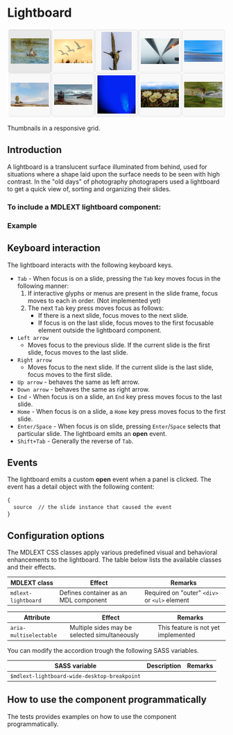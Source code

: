 # Lightboard

![Lightboard](../../etc/lightboard.png)

Thumbnails in a responsive grid.

## Introduction
A lightboard is a translucent surface illuminated from behind, used for 
situations where a shape laid upon the surface needs to be seen with high contrast. In the "old days" 
of photography photograpers used a lightboard to get a quick view of, sorting and organizing their slides. 

### To include a MDLEXT **lightboard** component:

### Example

## Keyboard interaction
The lightboard interacts with the following keyboard keys.

*   `Tab` - When focus is on a slide, pressing the `Tab` key moves focus in the following manner:
    1.  If interactive glyphs or menus are present in the slide frame, focus moves to each in order. (Not implemented yet)
    2.  The next `Tab` key press moves focus as follows:
        *   If there is a next slide, focus moves to the next slide.
        *   If focus is on the last slide, focus moves to the first focusable element outside the lightboard component.
*   `Left arrow`
    *   Moves focus to the previous slide. If the current slide is the first slide, focus moves to the last slide.
*   `Right arrow`
    *   Moves focus to the next slide. If the current slide is the last slide, focus moves to the first slide.
*   `Up arrow` - behaves the same as left arrow.
*   `Down arrow` - behaves the same as right arrow.
*   `End` - When focus is on a slide, an `End` key press moves focus to the last slide.
*   `Home` - When focus is on a slide, a `Home` key press moves focus to the first slide.
*   `Enter/Space` - When focus is on slide, pressing `Enter`/`Space` selects that particular slide. The lightboard emits an **open** event.
*   `Shift+Tab` - Generally the reverse of `Tab`.

## Events
The lightboard emits a custom **open** event when a panel is clicked. The event has a detail object with the following content:
```
{
  source  // the slide instance that caused the event 
}
```

## Configuration options

The MDLEXT CSS classes apply various predefined visual and behavioral enhancements to the lightboard. 
The table below lists the available classes and their effects.

| MDLEXT class | Effect | Remarks |
|-----------|--------|---------|
| `mdlext-lightboard` | Defines container as an MDL component | Required on "outer" `<div>` or `<ul>` element |


| Attribute | Effect | Remarks |
|-----------|--------|---------|
| `aria-multiselectable` | Multiple sides may be selected simultaneously | This feature is not yet implemented |


You can modify the accordion trough the following SASS variables.

| SASS variable |Description | Remarks | 
|-----------|--------|---------|
| `$mdlext-lightboard-wide-desktop-breakpoint` | | | 


## How to use the component programmatically
The tests provides examples on how to use the component programmatically.
